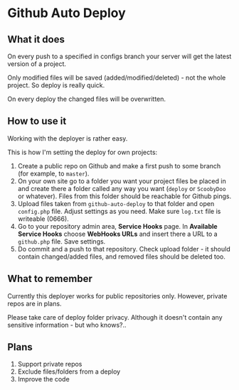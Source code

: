 Github Auto Deploy
==================

What it does
------------

On every push to a specified in configs branch  your server will get the latest version of a project.

Only modified files will be saved (added/modified/deleted) - not the whole project. So deploy is really quick.

On every deploy the changed files will be overwritten.

How to use it
-------------

Working with the deployer is rather easy.

This is how I'm setting the deploy for own projects:

1. Create a public repo on Github and make a first push to some branch (for example, to `master`).
2. On your own site go to a folder you want your project files be placed in and create there a folder called any way you want (`deploy` or `ScoobyDoo` or whatever). Files from this folder should be reachable for Github pings.
3. Upload files taken from `github-auto-deploy` to that folder and open `config.php` file. Adjust settings as you need. Make sure `log.txt` file is writeable (0666).
4. Go to your repository admin area, **Service Hooks** page. In **Available Service Hooks** choose **WebHooks URLs** and insert there a URL to a `github.php` file. Save settings.
5. Do commit and a push to that repository. Check upload folder - it should contain changed/added files, and removed files should be deleted too.

What to remember
----------------

Currently this deployer works for public repositories only. However, private repos are in plans.

Please take care of deploy folder privacy. Although it doesn't contain any sensitive information - but who knows?..

Plans
-----

1. Support private repos
2. Exclude files/folders from a deploy
3. Improve the code